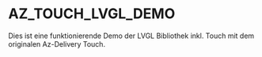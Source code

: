 # AZ_TOUCH_LVGL_DEMO
Dies ist eine funktionierende Demo der LVGL Bibliothek inkl. Touch mit dem originalen Az-Delivery Touch.
